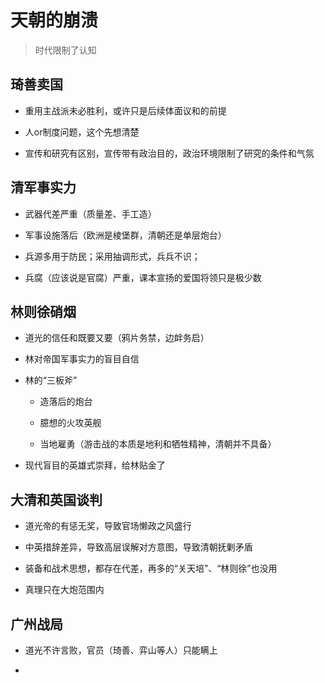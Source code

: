 # 天朝的崩溃

> 时代限制了认知

## 琦善卖国

- 重用主战派未必胜利，或许只是后续体面议和的前提

- 人or制度问题，这个先想清楚

- 宣传和研究有区别，宣传带有政治目的，政治环境限制了研究的条件和气氛

## 清军事实力

- 武器代差严重（质量差、手工造）

- 军事设施落后（欧洲是棱堡群，清朝还是单层炮台）

- 兵源多用于防民；采用抽调形式，兵兵不识；

- 兵腐（应该说是官腐）严重，课本宣扬的爱国将领只是极少数

## 林则徐硝烟

- 道光的信任和既要又要（鸦片务禁，边衅务启）

- 林对帝国军事实力的盲目自信

- 林的“三板斧”
  
  - 造落后的炮台
  
  - 臆想的火攻英舰
  
  - 当地雇勇（游击战的本质是地利和牺牲精神，清朝并不具备）

- 现代盲目的英雄式崇拜，给林贴金了

## 大清和英国谈判

- 道光帝的有惩无奖，导致官场懒政之风盛行

- 中英措辞差异，导致高层误解对方意图，导致清朝抚剿矛盾

- 装备和战术思想，都存在代差，再多的“关天培”、“林则徐”也没用

- 真理只在大炮范围内

## 广州战局

- 道光不许言败，官员（琦善、弈山等人）只能瞒上

- 
